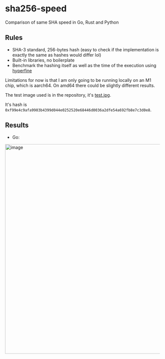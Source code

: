 # sha256-speed

Comparison of same SHA speed in Go, Rust and Python

## Rules

* SHA-3 standard, 256-bytes hash (easy to check if the implementation is exactly the same as hashes would differ lol)
* Built-in libraries, no boilerplate
* Benchmark the hashing itself as well as the time of the execution using [hyperfine](github.com/sharkdp/hyperfine)

Limitations for now is that I am only going to be running locally on an M1 chip, which is aarch64. On amd64 there could be slightly different results.

The test image used is in the repository, it's [test.jpg](https://github.com/piotrostr/sha256-speed/blob/main/test.jpg).

It's hash is `0xf99e4c9afa9903b4399d044e0252520e68446d0036a2dfe54a692fb8e7c3d0e8`.

## Results
* Go:
<img width="680" alt="image" src="https://user-images.githubusercontent.com/63755291/205464846-4740adb3-fa67-49a3-a998-4aa09dd19d8e.png">
